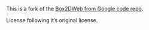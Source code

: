 This is a fork of the [Box2DWeb from Google code repo](https://code.google.com/p/box2dweb/downloads/detail?name=Box2dWeb-2.1a.3.zip).

License following it’s original license.